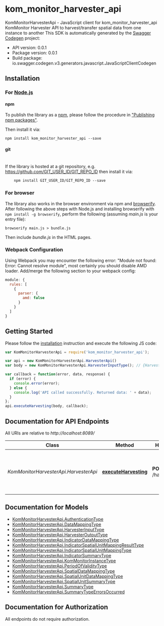 # kom_monitor_harvester_api

KomMonitorHarvesterApi - JavaScript client for kom_monitor_harvester_api
KomMonitor Harvester API to harvest/transfer spatial data from one instance to another
This SDK is automatically generated by the [Swagger Codegen](https://github.com/swagger-api/swagger-codegen) project:

- API version: 0.0.1
- Package version: 0.0.1
- Build package: io.swagger.codegen.v3.generators.javascript.JavaScriptClientCodegen

## Installation

### For [Node.js](https://nodejs.org/)

#### npm

To publish the library as a [npm](https://www.npmjs.com/),
please follow the procedure in ["Publishing npm packages"](https://docs.npmjs.com/getting-started/publishing-npm-packages).

Then install it via:

```shell
npm install kom_monitor_harvester_api --save
```

#### git
#
If the library is hosted at a git repository, e.g.
https://github.com/GIT_USER_ID/GIT_REPO_ID
then install it via:

```shell
    npm install GIT_USER_ID/GIT_REPO_ID --save
```

### For browser

The library also works in the browser environment via npm and [browserify](http://browserify.org/). After following
the above steps with Node.js and installing browserify with `npm install -g browserify`,
perform the following (assuming *main.js* is your entry file):

```shell
browserify main.js > bundle.js
```

Then include *bundle.js* in the HTML pages.

### Webpack Configuration

Using Webpack you may encounter the following error: "Module not found: Error:
Cannot resolve module", most certainly you should disable AMD loader. Add/merge
the following section to your webpack config:

```javascript
module: {
  rules: [
    {
      parser: {
        amd: false
      }
    }
  ]
}
```

## Getting Started

Please follow the [installation](#installation) instruction and execute the following JS code:

```javascript
var KomMonitorHarvesterApi = require('kom_monitor_harvester_api');

var api = new KomMonitorHarvesterApi.HarvesterApi()
var body = new KomMonitorHarvesterApi.HarvesterInputType(); // {HarvesterInputType} details necessary to execute harvesting process

var callback = function(error, data, response) {
  if (error) {
    console.error(error);
  } else {
    console.log('API called successfully. Returned data: ' + data);
  }
};
api.executeHarvesting(body, callback);
```

## Documentation for API Endpoints

All URIs are relative to *http://localhost:8089/*

Class | Method | HTTP request | Description
------------ | ------------- | ------------- | -------------
*KomMonitorHarvesterApi.HarvesterApi* | [**executeHarvesting**](docs/HarvesterApi.md#executeHarvesting) | **POST** /harvest/execute | Perform harvesting process according to submitted config.

## Documentation for Models

 - [KomMonitorHarvesterApi.AuthenticationType](docs/AuthenticationType.md)
 - [KomMonitorHarvesterApi.DataMappingType](docs/DataMappingType.md)
 - [KomMonitorHarvesterApi.HarvesterInputType](docs/HarvesterInputType.md)
 - [KomMonitorHarvesterApi.HarvesterOutputType](docs/HarvesterOutputType.md)
 - [KomMonitorHarvesterApi.IndicatorDataMappingType](docs/IndicatorDataMappingType.md)
 - [KomMonitorHarvesterApi.IndicatorSpatialUnitMappingResultType](docs/IndicatorSpatialUnitMappingResultType.md)
 - [KomMonitorHarvesterApi.IndicatorSpatialUnitMappingType](docs/IndicatorSpatialUnitMappingType.md)
 - [KomMonitorHarvesterApi.IndicatorSummaryType](docs/IndicatorSummaryType.md)
 - [KomMonitorHarvesterApi.KomMonitorInstanceType](docs/KomMonitorInstanceType.md)
 - [KomMonitorHarvesterApi.PeriodOfValidityType](docs/PeriodOfValidityType.md)
 - [KomMonitorHarvesterApi.SpatialDataMappingType](docs/SpatialDataMappingType.md)
 - [KomMonitorHarvesterApi.SpatialUnitDataMappingType](docs/SpatialUnitDataMappingType.md)
 - [KomMonitorHarvesterApi.SpatialUnitSummaryType](docs/SpatialUnitSummaryType.md)
 - [KomMonitorHarvesterApi.SummaryType](docs/SummaryType.md)
 - [KomMonitorHarvesterApi.SummaryTypeErrorsOccurred](docs/SummaryTypeErrorsOccurred.md)

## Documentation for Authorization

 All endpoints do not require authorization.

